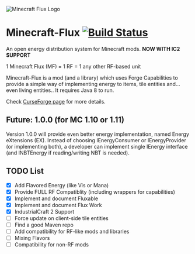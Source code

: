 ![Minecraft Flux Logo](https://raw.githubusercontent.com/Szewek/Minecraft-Flux/master/mcflux.png)
# Minecraft-Flux [![Build Status](https://travis-ci.org/Szewek/Minecraft-Flux.svg?branch=master)](https://travis-ci.org/Szewek/Minecraft-Flux)
An open energy distribution system for Minecraft mods. **NOW WITH IC2 SUPPORT**

1 Minecraft Flux (MF) = 1 RF = 1 any other RF-based unit

Minecraft-Flux is a mod (and a library) which uses Forge Capabilities to provide a simple way of implementing energy to items, tile entities and... even living entities..
It requires Java 8 to run.

Check [CurseForge page](https://minecraft.curseforge.com/projects/minecraft-flux) for more details.

## Future: 1.0.0 (for MC 1.10 or 1.11)
Version 1.0.0 will provide even better energy implementation, named Energy eXtensions (EX). Instead of choosing IEnergyConsumer or IEnergyProvider (or implementing both), a developer can implement single IEnergy interface (and INBTEnergy if reading/writing NBT is needed).

## TODO List
- [x] Add Flavored Energy (like Vis or Mana)
- [x] Provide FULL RF Compatiblity (including wrappers for capabilities)
- [x] Implement and document Fluxable
- [x] Implement and document Flux Work
- [x] IndustrialCraft 2 Support
- [ ] Force update on client-side tile entities
- [ ] Find a good Maven repo
- [ ] Add compatibility for RF-like mods and libraries
- [ ] Mixing Flavors
- [ ] Compatibility for non-RF mods